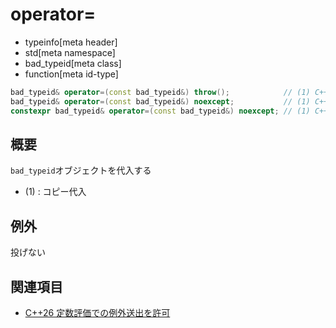 # operator=
* typeinfo[meta header]
* std[meta namespace]
* bad_typeid[meta class]
* function[meta id-type]

```cpp
bad_typeid& operator=(const bad_typeid&) throw();            // (1) C++03
bad_typeid& operator=(const bad_typeid&) noexcept;           // (1) C++11
constexpr bad_typeid& operator=(const bad_typeid&) noexcept; // (1) C++26
```

## 概要
`bad_typeid`オブジェクトを代入する

- (1) : コピー代入


## 例外
投げない


## 関連項目
- [C++26 定数評価での例外送出を許可](/lang/cpp26/allowing_exception_throwing_in_constant-evaluation.md)
